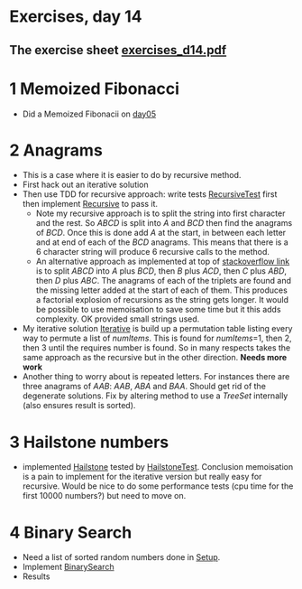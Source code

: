 # Exercises, day 14

## The exercise sheet [exercises_d14.pdf](exercises_d14.pdf) 

# 1 Memoized Fibonacci
* Did a Memoized Fibonacii on [day05](../day05#user-content-22-fibonacci)

# 2 Anagrams
* This is a case where it is easier to do by recursive method.
* First hack out an iterative solution
* Then use TDD for recursive approach: write tests [RecursiveTest](src/e02anagrams/RecursiveTest.java)
  first then implement [Recursive](src/e02anagrams/Recursive.java) to pass it.
  * Note my recursive approach is to split the string into first character and the rest. 
    So *ABCD* is split into *A* and *BCD* then find the anagrams of *BCD*. Once this is done
    add *A* at the start, in between each letter and at end of each of the *BCD* anagrams. This
    means that there is a 6 character string will produce 6 recursive calls to the method.
  * An alternative approach as implemented at top of 
   [stackoverflow link](http://stackoverflow.com/questions/20906214/permutation-algorithm-for-array-of-integers-in-java)
   is to split *ABCD* 
   into *A* plus *BCD*, then *B* plus *ACD*, then *C* plus *ABD*, then *D* plus *ABC*. The
   anagrams of each of the triplets are found and the missing letter added at the start
   of each of them. This produces a factorial explosion of recursions as the string gets longer.
   It would be possible to use memoisation to save some time but it this adds complexity.
   OK provided small strings used.
* My iterative solution [Iterative](src/e02anagrams/Iterative.java) is build up a 
  permutation table listing every way to permute a list of *numItems*. 
  This is found for *numItems*=1, then 2, then 3
  until the requires number is found. So in many respects takes the same approach
  as the recursive but in the other direction. **Needs more work**
* Another thing to worry about is repeated letters. For instances there are three anagrams of *AAB*:  *AAB*,
  *ABA* and *BAA*. Should get rid of the degenerate solutions. Fix by altering method to use a
  *TreeSet* internally (also ensures result is sorted).


#  3 Hailstone numbers

* implemented [Hailstone](src/hailstone/Hailstone.java)
  tested by [HailstoneTest](src/hailstone/HailstoneTest.java). Conclusion memoisation
  is a pain to implement for the iterative version but really easy for recursive.
  Would be nice to do some performance tests (cpu time for the first 10000 numbers?) but
  need to move on.


#  4 Binary Search

* Need a list of sorted random numbers done in [Setup](src/e04binarySearch/Setup.java).
* Implement [BinarySearch](src/e04binarySearch/BinarySearch.java)
* Results

